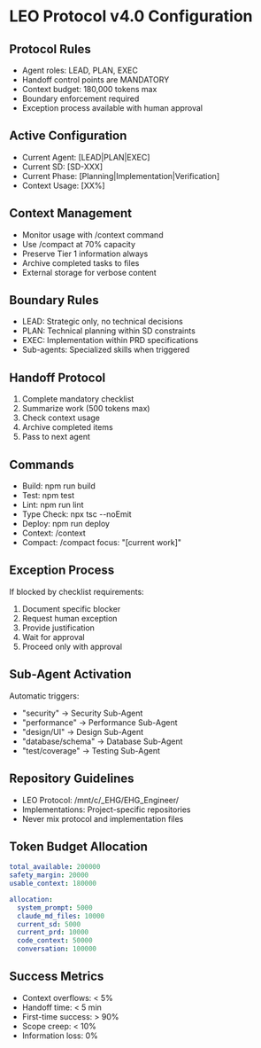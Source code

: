 # LEO Protocol v4.0 Configuration

## Protocol Rules
- Agent roles: LEAD, PLAN, EXEC
- Handoff control points are MANDATORY
- Context budget: 180,000 tokens max  
- Boundary enforcement required
- Exception process available with human approval

## Active Configuration
- Current Agent: [LEAD|PLAN|EXEC]
- Current SD: [SD-XXX]
- Current Phase: [Planning|Implementation|Verification]
- Context Usage: [XX%]

## Context Management
- Monitor usage with /context command
- Use /compact at 70% capacity
- Preserve Tier 1 information always
- Archive completed tasks to files
- External storage for verbose content

## Boundary Rules
- LEAD: Strategic only, no technical decisions
- PLAN: Technical planning within SD constraints  
- EXEC: Implementation within PRD specifications
- Sub-agents: Specialized skills when triggered

## Handoff Protocol
1. Complete mandatory checklist
2. Summarize work (500 tokens max)
3. Check context usage
4. Archive completed items
5. Pass to next agent

## Commands
- Build: npm run build
- Test: npm test  
- Lint: npm run lint
- Type Check: npx tsc --noEmit
- Deploy: npm run deploy
- Context: /context
- Compact: /compact focus: "[current work]"

## Exception Process
If blocked by checklist requirements:
1. Document specific blocker
2. Request human exception
3. Provide justification
4. Wait for approval
5. Proceed only with approval

## Sub-Agent Activation
Automatic triggers:
- "security" → Security Sub-Agent
- "performance" → Performance Sub-Agent  
- "design/UI" → Design Sub-Agent
- "database/schema" → Database Sub-Agent
- "test/coverage" → Testing Sub-Agent

## Repository Guidelines
- LEO Protocol: /mnt/c/_EHG/EHG_Engineer/
- Implementations: Project-specific repositories
- Never mix protocol and implementation files

## Token Budget Allocation
```yaml
total_available: 200000
safety_margin: 20000
usable_context: 180000

allocation:
  system_prompt: 5000
  claude_md_files: 10000
  current_sd: 5000
  current_prd: 10000
  code_context: 50000
  conversation: 100000
```

## Success Metrics
- Context overflows: < 5%
- Handoff time: < 5 min
- First-time success: > 90%
- Scope creep: < 10%
- Information loss: 0%